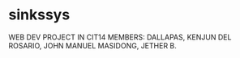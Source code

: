 # sinkssys
WEB DEV PROJECT IN CIT14
MEMBERS:
DALLAPAS, KENJUN
DEL ROSARIO, JOHN MANUEL
MASIDONG, JETHER B.
